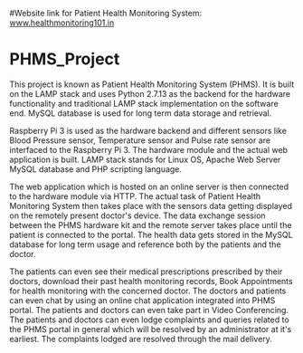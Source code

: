 #Website link for Patient Health Monitoring System:
www.healthmonitoring101.in

# PHMS_Project
This project is known as Patient Health Monitoring System (PHMS). It is built on the LAMP stack and uses Python 2.7.13 as the backend 
for the hardware functionality and traditional LAMP stack implementation 
on the software end. MySQL database is used for long term data storage and retrieval.

Raspberry Pi 3 is used as the hardware backend
and different sensors like Blood Pressure sensor, Temperature sensor and Pulse rate sensor are interfaced to the Raspberry Pi 3.
The hardware module and the actual web application is built. LAMP stack stands for Linux OS, Apache Web Server
MySQL database and PHP scripting language.

The web application which is hosted on an online server is then connected to the hardware module via HTTP. 
The actual task of Patient Health Monitoring System then takes place with the sensors data getting displayed on the 
remotely present doctor's device. The data exchange session between the PHMS hardware kit and the remote server takes place
until the patient is connected to the portal.
The health data gets stored in the MySQL database for long term usage and reference both by the 
patients and the doctor.

The patients can even see their medical prescriptions prescribed by their doctors, download their past health monitoring records,
Book Appointments for health monitoring with the concerned doctor. The doctors and patients can even chat by using an online chat
application integrated into PHMS portal. The patients and doctors can even take part in Video Conferencing. The patients and doctors can
even lodge complaints and queries related to the PHMS portal in general which will be resolved by an administrator at it's earliest. 
The complaints lodged are resolved through the mail delivery.

